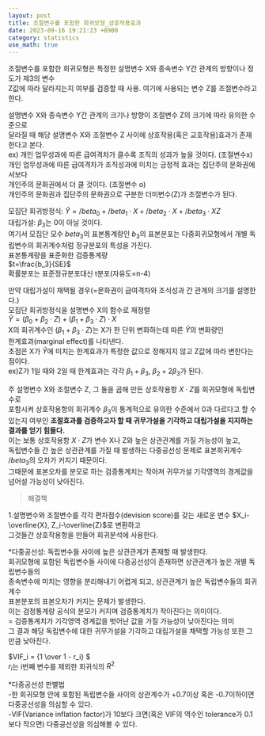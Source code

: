 ```yaml
---
layout: post
title: 조절변수를 포함한 회귀모형_상호작용효과
date: 2023-09-16 19:21:23 +0900
category: statistics 
use_math: true
---      
```

조절변수를 포함한 회귀모형은 특정한 설명변수 X와 종속변수 Y간 관계의 방향이나 정도가 제3의 변수  
Z값에 따라 달라지는지 여부를 검증할 때 사용. 여기에 사용되는 변수 Z를 조절변수라고 한다.  
  
설명변수 X와 종속변수 Y간 관계의 크기나 방향이 조절변수 Z의 크기에 따라 유의한 수준으로  
달라질 때 해당 설명변수 X와 조절변수 Z 사이에 상호작용(혹은 교호작용)효과가 존재한다고 본다.  
ex) 개인 업무성과에 따른 급여격차가 클수록 조직의 성과가 높을 것이다. (조절변수x)
    개인 업무성과에 따른 급여격차가 조직성과에 미치는 긍정적 효과는 집단주의 문화권에서보다  
    개인주의 문화권에서 더 클 것이다. (조절변수 o)  
개인주의 문화권과 집단주의 문화권으로 구분한 더미변수(Z)가 조절변수가 된다.  

모집단 회귀방정식: $\widehat{Y}=/beta_0+/beta_1\cdot X+/beta_2\cdot X+/beta_3 \cdot XZ$  
대립가설: $\beta_3$는 0이 아닐 것이다.  
여기서 모집단 모수 $beta_3$의 표본통계량인 $b_3$의 표본분포는 다중회귀모형에서 개별 독립변수의 회귀계수처럼 정규분포의 특성을 가진다.  
표본통계량을 표준화한 검증통계량  
$t=\frac{b_3}{SE}$  
확률분포는 표준정규분포대신 t분포(자유도=n-4)  
  
만약 대립가설이 채택될 경우(=문화권이 급여격차와 조식성과 간 관계의 크기를 설명한다.)  
모집단 회귀방정식을 설명변수 X의 함수로 재정렬   
$\widehat{Y}=(\beta_0+\beta_2 \cdot Z) + (\beta_1+\beta_3 \cdot Z) \cdot X$  
X의 회귀계수인 $(\beta_1+\beta_3 \cdot Z)$는 X가 한 단위 변화하는데 따른 $\widehat{Y}$의 변화량인  
한계효과(marginal effect)를 나타낸다.  
초점은 X가 $\widehat{Y}$에 미치는 한계효과가 특정한 값으로 정해지지 않고 Z값에 따라 변한다는 점이다.  
ex)Z가 1일 때와 2일 때 한계효과는 각각 $\beta_1+\beta_3$, $\beta_2+2\beta_3$가 된다.  
  
주 설명변수 X와 조절변수 Z, 그 둘을 곱해 만든 상호작용항 $X \cdot Z$를 회귀모형에 독립변수로  
포함시켜 상호작용항의 회귀계수 $\beta_3$이 통계적으로 유의한 수준에서 0과 다르다고 할 수  
있는지 여부인 **조절효과를 검증하고자 할 때 귀무가설을 기각하고 대립가설을 지지하는 결과를 얻기 힘들다.**  
이는 보통 상호작용항 $X \cdot Z$가 변수 X나 Z와 높은 상관관계를 가질 가능성이 높고,  
독립변수들 간 높은 상관관계를 가질 때 발생하는 다중공선성 문제로 표본회귀계수 $/beta_3$의 오차가 커지기 때문이다.  
그때문에 표본오차를 분모로 하는 검증통계치는 작아져 귀무가설 기각영역의 경계값을 넘어설 가능성이 낮아진다.  

> 해결책  

1.설명변수와 조절변수를 각각 편차점수(devision score)를 갖는 새로운 변수 $X_i-\overline{X}, Z_i-\overline{Z}$로 변환하고  
그것들간 상호작용항을 만들어 회귀분석에 사용한다.  
  
*다중공선성: 독립변수들 사이에 높은 상관관계가 존재할 때 발생한다.  
회귀모형에 포함된 독립변수들 사이에 다중공선성이 존재하면 상관관계가 높은 개별 독립변수들의  
종속변수에 미치는 영향을 분리해내기 어렵게 되고, 상관관계가 높은 독립변수들의 회귀계수  
표본분포의 표본오차가 커지는 문제가 발생한다.  
이는 검정통계량 공식의 분모가 커지며 검증통계치가 작아진다는 의미이다.  
= 검증통계치가 기각영역 경계값을 벗어난 값을 가질 가능성이 낮아진다는 의미  
그 결과 해당 독립변수에 대한 귀무가설을 기각하고 대립가설을 채택할 가능성 또한 그만큼 낮아진다.  

$VIF_i = {1 \over 1 - r_i} $  
$r_i$는 i번째 변수를 제외한 회귀식의 $R^2$
  
*다중공선성 판별법  
-한 회귀모형 안에 포함된 독립변수들 사이의 상관계수가 +0.7이상 혹은 -0.7이하이면 다중공선성을 의심할 수 있다.  
-VIF(Variance inflation factor)가 10보다 크면(혹은 VIF의 역수인 tolerance가 0.1보다 작으면) 다중공선성을 의심해볼 수 있다.    




 